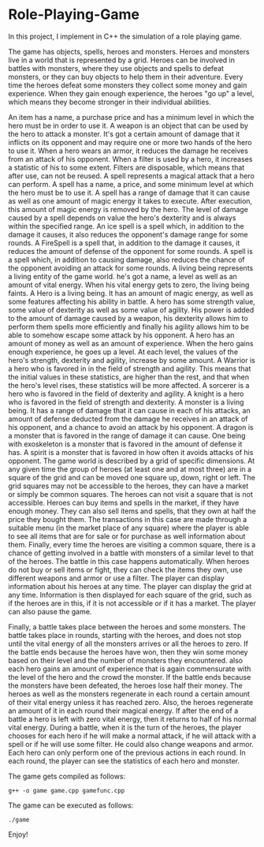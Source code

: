 # Role-Playing-Game

In this project, I implement in C++ the simulation of a role playing game. 

The game has objects, spells, heroes and monsters. Heroes and monsters live in a world that is
represented by a grid. Heroes can be involved in battles with monsters, where they
use objects and spells to defeat monsters, or they can buy objects
to help them in their adventure. Every time the heroes defeat some monsters they collect
some money and gain experience. When they gain enough experience, the heroes "go up"
a level, which means they become stronger in their individual abilities.


An item has a name, a purchase price and has a minimum level
in which the hero must be in order to use it. A weapon is an
object that can be used by the hero to attack a monster. It's got
a certain amount of damage that it inflicts on its opponent and may require one or more
two hands of the hero to use it. When a hero wears an armor, 
it reduces the damage he receives from an attack of his opponent. When a filter is 
used by a hero, it increases a statistic of his
to some extent. Filters are disposable, which means that after use,
can not be reused. A spell represents a magical attack that a hero can perform.
A spell has a name, a price, and some minimum level at which the hero must be
to use it. A spell has a range of damage that it can cause as well as one
amount of magic energy it takes to execute. After execution, this amount of magic
energy is removed by the hero. The level of damage caused by a spell depends on
value the hero's dexterity and is always within the specified range. An ice spell
is a spell which, in addition to the damage it causes, it also reduces the opponent's damage range
for some rounds. A FireSpell is a spell that, in addition to
the damage it causes, it reduces the amount of defense of the opponent for some rounds. A spell
is a spell which, in addition to causing damage, also reduces
the chance of the opponent avoiding an attack for some rounds.
A living being represents a living entity of the game world. he's got
a name, a level as well as an amount of vital energy. When
his vital energy gets to zero, the living being faints. A Hero is a
living being. It has an amount of magic energy, as well as some features
affecting his ability in battle. A hero has some strength value,
some value of dexterity as well as some value of agility. His power
is added to the amount of damage caused by a weapon, his dexterity allows him to perform them
spells more efficiently and finally his agility allows him to be able to somehow escape
some attack by his opponent. A hero has an amount of money as well as
an amount of experience. When the hero gains enough experience, he goes up a level. 
At each level, the values of the hero's strength, dexterity and agility,
increase by some amount. A Warrior is a hero who is favored in
in the field of strength and agility. This means that the initial values in these statistics,
are higher than the rest, and that when the hero's level rises, these statistics
will be more affected. A sorcerer is a hero who is favored
in the field of dexterity and agility. A knight is a hero who is
favored in the field of strength and dexterity.
A monster is a living being. It has a range of damage that it can cause
in each of his attacks, an amount of defense deducted from the damage he receives in an attack
of his opponent, and a chance to avoid an attack by his opponent. A dragon
is a monster that is favored in the range of damage it can cause. One being
with exoskeleton is a monster that is favored in the amount of defense it has.
A spirit is a monster that is favored in how often it avoids attacks
of his opponent. The game world is described by a grid of specific dimensions. 
At any given time the group of heroes (at least one and at most three) are in a
square of the grid and can be moved one square up, down,
right or left. The grid squares may not be accessible to the heroes, 
they can have a market or simply be common squares. The
heroes can not visit a square that is not accessible. Heroes can
buy items and spells in the market, if they have enough money.
They can also sell items and spells, that they own at half the price
they bought them. The transactions in this case are made through a suitable menu (in the market place of any square) where the
player is able to see all items that are for sale or for purchase as well
information about them. Finally, every time the
heroes are visiting a common square, there is a chance of getting involved in a battle with
monsters of a similar level to that of the heroes. The battle in this case happens automatically.
When heroes do not buy or sell items or fight, they can check the
items they own, use different weapons and armor or use a filter. 
The player can display information about his heroes at any time.
The player can display the grid at any time.
Information is then displayed for each square of the grid, such as if the heroes are in
this, if it is not accessible or if it has a market. The player can also pause the game.

Finally, a battle takes place between the heroes and some monsters. The battle takes place in rounds,
starting with the heroes, and does not stop until the vital energy of all the monsters arrives
or all the heroes to zero. If the battle ends because the heroes have won, then they win
some money based on their level and the number of monsters they encountered. also
each hero gains an amount of experience that is again commensurate with the level of the hero and the crowd
the monster. If the battle ends because the monsters have been defeated, the heroes lose half their money.
The heroes as well as the monsters regenerate in each round a certain amount of their vital energy
unless it has reached zero. Also, the heroes regenerate an amount of it in each round
their magical energy. If after the end of a battle a hero is left with zero vital energy, 
then it returns to half of his normal vital energy. During a battle, when it is 
the turn of the heroes, the player chooses for each hero if he will make a normal
attack, if he will attack with a spell or if he will use some filter. He could also change weapons and armor. 
Each hero can only perform one of the previous actions in each round. In each round, the player can see the
statistics of each hero and monster.

The game gets compiled as follows:

    g++ -o game game.cpp gamefunc.cpp


The game can be executed as follows:

    ./game
    
Enjoy!

